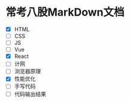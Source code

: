 # 常考八股MarkDown文档

- [x] HTML
- [ ] CSS
- [ ] JS
- [ ] Vue
- [x] React
- [ ] 计网
- [ ] 浏览器原理
- [x] 性能优化
- [ ] 手写代码
- [ ] 代码输出结果
